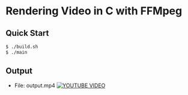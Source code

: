 # Rendering Video in C with FFMpeg

## Quick Start

```bash
$ ./build.sh
$ ./main
```

## Output
* File: output.mp4
[![YOUTUBE VIDEO](https://img.youtube.com/vi/GVV_nKxuNgM/0.jpg)](https://www.youtube.com/watch?v=GVV_nKxuNgM)